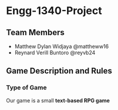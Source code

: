 # Engg-1340-Project
## Team Members
- Matthew Dylan Widjaya @mattheww16
- Reynard Verill Buntoro @reyvb24
## Game Description and Rules
### Type of Game
Our game is a small **text-based RPG game** 
